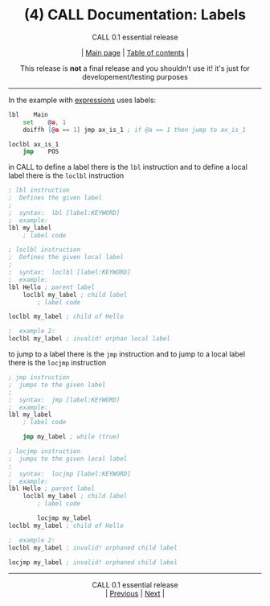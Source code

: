 <div align="center">

# (4) CALL Documentation: Labels
CALL 0.1 essential release<BR>

| [Main page](../README.md) | [Table of contents](./README.md) |

This release is **not** a final release and you shouldn't use it!
it's just for developement/testing purposes

</div>
<hr>

In the example with [expressions](./3.md) uses labels:
```asm
lbl    Main
    set    @a, 1
    doiffh [@a == 1] jmp ax_is_1 ; if @a == 1 then jump to ax_is_1

loclbl ax_is_1
    jmp    POS

```
in CALL to define a label there is the `lbl` instruction and to define a
local label there is the `loclbl` instruction
```asm
; lbl instruction
;  Defines the given label
;
;  syntax:  lbl [label:KEYWORD]
;  example:
lbl my_label
    ; label code

; loclbl instruction
;  Defines the given local label
;
;  syntax:  loclbl [label:KEYWORD]
;  example:
lbl Hello ; parent label
    loclbl my_label ; child label
        ; label code

loclbl my_label ; child of Hello

;  example 2:
loclbl my_label ; invalid! orphan local label
```
to jump to a label there is the `jmp` instruction and to jump to a local
label there is the `locjmp` instruction
```asm
; jmp instruction
;  jumps to the given label
;
;  syntax:  jmp [label:KEYWORD]
;  example:
lbl my_label
    ; label code

    jmp my_label ; while (true)

; locjmp instruction
;  jumps to the given local label
;
;  syntax:  locjmp [label:KEYWORD]
;  example:
lbl Hello ; parent label
    loclbl my_label ; child label
        ; label code

        locjmp my_label
loclbl my_label ; child of Hello

;  example 2:
loclbl my_label ; invalid! orphaned child label

locjmp my_label ; invalid! orphaned child label
```

<hr>
<div align="center">

CALL 0.1 essential release<BR>
| [Previous](./3.md) | [Next](./5.md) |

</div>
